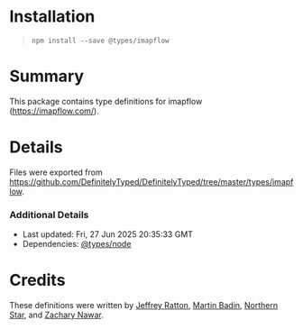# Installation
> `npm install --save @types/imapflow`

# Summary
This package contains type definitions for imapflow (https://imapflow.com/).

# Details
Files were exported from https://github.com/DefinitelyTyped/DefinitelyTyped/tree/master/types/imapflow.

### Additional Details
 * Last updated: Fri, 27 Jun 2025 20:35:33 GMT
 * Dependencies: [@types/node](https://npmjs.com/package/@types/node)

# Credits
These definitions were written by [Jeffrey Ratton](https://github.com/jeffreyratton98), [Martin Badin](https://github.com/martin-badin), [Northern Star](https://github.com/grayson-code), and [Zachary Nawar](https://github.com/remscar).

